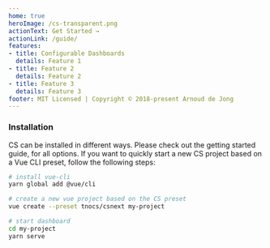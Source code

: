 ```yaml
---
home: true
heroImage: /cs-transparent.png
actionText: Get Started →
actionLink: /guide/
features:
- title: Configurable Dashboards
  details: Feature 1
- title: Feature 2
  details: Feature 2
- title: Feature 3
  details: Feature 3
footer: MIT Licensed | Copyright © 2018-present Arnoud de Jong
---
```


### Installation

CS can be installed in different ways. Please check out the getting started guide, for all options. If you want to quickly start a new CS project based on a  Vue CLI preset, follow the following steps:

``` bash
# install vue-cli
yarn global add @vue/cli

# create a new vue project based on the CS preset
vue create --preset tnocs/csnext my-project

# start dashboard
cd my-project
yarn serve
```
